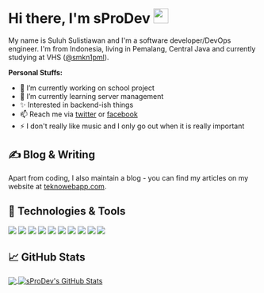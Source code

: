 # Hi there, I'm sProDev <img src="https://raw.githubusercontent.com/sProDev/sProDev/master/images/wave.gif" width="30px">

My name is Suluh Sulistiawan and I'm a software developer/DevOps engineer. I'm from Indonesia, living in Pemalang, Central Java and currently studying at VHS ([@smkn1pml](https://github.com/smkn1pml)).

**Personal Stuffs:**
- 🔭 I’m currently working on school project
- 🌱 I’m currently learning server management
- ✨ Interested in backend-ish things
- 📫 Reach me via [twitter](https://www.twitter.com/suluh_s) or [facebook](https://www.facebook.com/suluh.sulistiawan)
- ⚡ I don't really like music and I only go out when it is really important

## &#x270d; Blog & Writing
Apart from coding, I also maintain a blog - you can find my articles on my website at [teknowebapp.com](https://www.teknowebapp.com/profile/4).

## 🔧 Technologies & Tools
![](https://img.shields.io/badge/OS-Linux-informational?style=flat&logo=linux)
![](https://img.shields.io/badge/Editor-VS_Code-informational?style=flat&logo=visual-studio-code)
![](https://img.shields.io/badge/Code-PHP-informational?style=flat&logo=php)
![](https://img.shields.io/badge/Code-Java-informational?style=flat&logo=java)
![](https://img.shields.io/badge/Code-JavaScript-informational?style=flat&logo=javascript)
![](https://img.shields.io/badge/Code-Python-informational?style=flat&logo=python)
![](https://img.shields.io/badge/Shell-Bash-informational?style=flat&logo=gnu-bash)
![](https://img.shields.io/badge/Tools-MySQL-informational?style=flat&logo=mysql)
![](https://img.shields.io/badge/Tools-SQLite3-informational?style=flat&logo=sqlite)
![](https://img.shields.io/badge/Tools-Git-informational?style=flat&logo=git)

## &#x1f4c8; GitHub Stats
<a href="https://github.com/sProDev">
  <img align="center" src="https://github-readme-stats.vercel.app/api/top-langs/?username=sProDev&hide=css&hide_border=true&layout=compact" />
</a>
<a href="https://github.com/sProDev">
  <img align="center" src="https://github-readme-stats.vercel.app/api?username=sProDev&show_icons=true&hide_border=true&hide=issues&count_private=true" alt="sProDev's GitHub Stats" />
</a>
